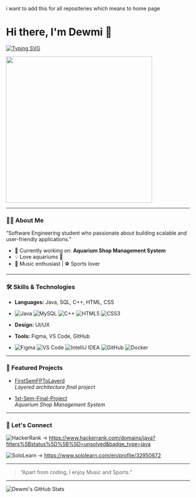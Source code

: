 i want to add this for all repositeries which means to home page
# Hi there, I'm Dewmi 👋


[![Typing SVG](https://readme-typing-svg.herokuapp.com?size=22&color=00BFFF&lines=Software+Engineering+student;JavaFX+%7C+MySQL+%7C+Layered+Architecture;Always+Learning+New+Technologies)](https://git.io/typing-svg)

<img src="https://media.giphy.com/media/qgQUggAC3Pfv687qPC/giphy.gif" width="400">

---

### 👨‍💻 About Me

“Software Engineering student who passionate about building scalable and user-friendly applications.”

- 🔭 Currently working on: **Aquarium Shop Management System**
- 💡 Love aquariums 🐠
- 🎵 Music enthusiast | ⚽ Sports lover

---

### 🛠️ Skills & Technologies

- **Languages:** Java, SQL, C++, HTML, CSS
- ![Java](https://img.shields.io/badge/Code-Java-orange?logo=java&logoColor=white)
![MySQL](https://img.shields.io/badge/Database-MySQL-blue?logo=mysql&logoColor=white)
![C++](https://img.shields.io/badge/C++-00599C?style=for-the-badge&logo=c%2B%2B&logoColor=white)
![HTML5](https://img.shields.io/badge/HTML5-E34F26?style=for-the-badge&logo=html5&logoColor=white)
![CSS3](https://img.shields.io/badge/CSS3-1572B6?style=for-the-badge&logo=css3&logoColor=white)

- **Design:** UI/UX
- **Tools:** Figma, VS Code, GitHub
- ![Figma](https://img.shields.io/badge/Figma-F24E1E?style=for-the-badge&logo=figma&logoColor=white)
![VS Code](https://img.shields.io/badge/VS%20Code-007ACC?style=for-the-badge&logo=visualstudiocode&logoColor=white)
![IntelliJ IDEA](https://img.shields.io/badge/IntelliJIDEA-000000?style=for-the-badge&logo=intellijidea&logoColor=white)
![GitHub](https://img.shields.io/badge/GitHub-181717?style=for-the-badge&logo=github&logoColor=white)
![Docker](https://img.shields.io/badge/Docker-2496ED?style=for-the-badge&logo=docker&logoColor=white)


---

### 🚀 Featured Projects

- [FirstSemFPToLayerd](https://github.com/Dewmi2004/FirstSemFPToLayerd)  
  *Layered architecture final project*

- [1st-Sem-Final-Project](https://github.com/Dewmi2004/1st-Sem-Final-Project)  
  *Aquarium Shop Management System*

---

### 🤝 Let's Connect
![HackerRank](https://img.shields.io/badge/HackerRank-2EC866?style=for-the-badge&logo=hackerrank&logoColor=white)
 -> https://www.hackerrank.com/domains/java?filters%5Bstatus%5D%5B%5D=unsolved&badge_type=java

 ![SoloLearn](https://img.shields.io/badge/SoloLearn-3AB4F2?style=for-the-badge&logo=sololearn&logoColor=white)
 -> https://www.sololearn.com/en/profile/32950672


<!-- Add your social links here! (LinkedIn, Twitter, Portfolio, etc.) -->



---

> “Apart from coding, I enjoy Music and Sports.”

---

![Dewmi's GitHub Stats](https://github-readme-stats.vercel.app/api?username=Dewmi2004&show_icons=true&theme=radical)
